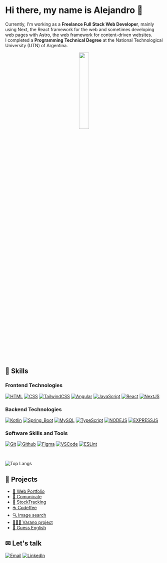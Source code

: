 # Hi there, my name is Alejandro 👋

Currently, I'm working as a **Freelance Full Stack Web Developer**, mainly using Next, the React framework for the web and sometimes developing web pages with Astro, the web framework for content-driven websites.
</br>
I completed a **Programming Technical Degree** at the National Technological University (UTN) of Argentina.


<div align="center">
    <img width="25%" src="https://i.pinimg.com/originals/c5/1f/5a/c51f5ad5cc105c0b2cc6b278a04e4a82.gif" />
</div>

## 📌 Skills

### Frontend Technologies
[![HTML](https://img.shields.io/badge/Html-E34F26?style=for-the-badge&logo=html5&logoColor=white&labelColor=101010)]()
[![CSS](https://img.shields.io/badge/Css-1572B6?style=for-the-badge&logo=css3&logoColor=white&labelColor=101010)]()
[![TailwindCSS](https://img.shields.io/badge/Tailwindcss-06B6D4?style=for-the-badge&logo=tailwindcss&logoColor=white&labelColor=101010)]()
[![Angular](https://img.shields.io/badge/Angular-DD0031?style=for-the-badge&logo=angular&logoColor=white&labelColor=101010)]()
[![JavaScript](https://img.shields.io/badge/JavaScript-F7DF1E?style=for-the-badge&logo=javascript&logoColor=white&labelColor=101010)]()
[![React](https://img.shields.io/badge/React-61DAFB?style=for-the-badge&logo=react&logoColor=white&labelColor=101010)]()
[![NextJS](https://img.shields.io/badge/NextJS-000000?style=for-the-badge&logo=nextdotjs&logoColor=white&labelColor=101010)]()
</br>
### Backend Technologies

[![Kotlin](https://img.shields.io/badge/Kotlin-7F52FF?style=for-the-badge&logo=kotlin&logoColor=white&labelColor=101010)]()
[![Spring_Boot](https://img.shields.io/badge/Spring_Boot-6DB33F?style=for-the-badge&logo=springboot&logoColor=white&labelColor=101010)]()
[![MySQL](https://img.shields.io/badge/MySQL-4479A1?style=for-the-badge&logo=mysql&logoColor=white&labelColor=101010)]()
[![TypeScript](https://img.shields.io/badge/TypeScript-3178C6?style=for-the-badge&logo=typescript&logoColor=white&labelColor=101010)]()
[![NODEJS](https://img.shields.io/badge/NodeJS-339933?style=for-the-badge&logo=nodedotjs&logoColor=white&labelColor=101010)]()
[![EXPRESSJS](https://img.shields.io/badge/Express-000000?style=for-the-badge&logo=express&logoColor=white&labelColor=101010)]()
</br>
### Software Skills and Tools

[![Git](https://img.shields.io/badge/Git-F05032?style=for-the-badge&logo=git&logoColor=white&labelColor=101010)]()
[![Github](https://img.shields.io/badge/github-181717?style=for-the-badge&logo=github&logoColor=white&labelColor=101010)]()
[![Figma](https://img.shields.io/badge/Figma-F24E1E?style=for-the-badge&logo=figma&logoColor=white&labelColor=101010)]()
[![VSCode](https://img.shields.io/badge/vscode-007ACC?style=for-the-badge&logo=visualstudiocode&logoColor=white&labelColor=101010)]()
[![ESLint](https://img.shields.io/badge/eslint-4B32C3?style=for-the-badge&logo=eslint&logoColor=white&labelColor=101010)]()

<br>

![Top Langs](https://github-readme-stats.vercel.app/api/top-langs/?username=alejandrodalzotto&hide_progress=true&theme=onedark&bg_color=00000030&show_icons=true&hide_border=true)

## 🌺 Projects
- [🌌 Web Portfolio](https://alejandrodalzotto-portfolio.vercel.app/)
- [🎤 Comunicate](https://lm4nu.github.io/Comunicate/)
- [🐄 StockTracking](https://github.com/WaldoCuevas/StockTracking)
- [☕ Codeffee](https://codeffee.vercel.app/)
- [🔍 Image search](https://alejandrodalzotto.github.io/galeria-de-imagenes/)
- [👩🏻‍🏫 Varano project](https://github.com/AlejandroDalzotto/varano)
- [🧠 Guess English](https://github.com/AlejandroDalzotto/guess-english)

## ✉ Let's talk

[![Email](https://img.shields.io/badge/Mail-EA4335?style=for-the-badge&logo=gmail&logoColor=white&labelColor=101010)](mailto:aledalzotto15@gmail.com)
[![LinkedIn](https://img.shields.io/badge/linkedin-0A66C2?style=for-the-badge&logo=linkedin&logoColor=white&labelColor=101010)](https://www.linkedin.com/in/alejandro-dalzotto-44214a24b/)

